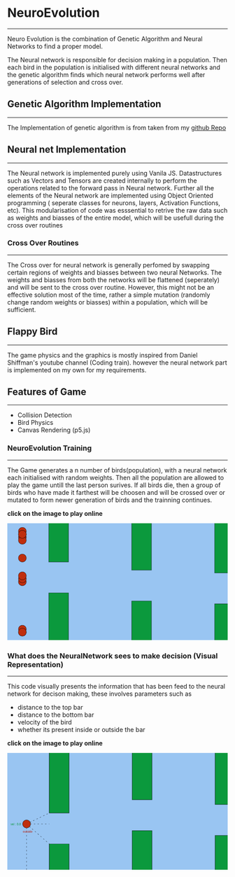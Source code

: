 # NeuroEvolution
---


Neuro Evolution is the combination of Genetic Algorithm and Neural Networks to find a proper model. 

The Neural network is responsible for decision making in a population. Then each bird in the population is initialised with different neural networks and the genetic algorithm finds which neural network performs well after generations of selection and cross over. 


## Genetic Algorithm Implementation
---

The Implementation of genetic algorithm is from taken from my [github Repo](thivinanandh.github.io/Genetic_Algorithm)


## Neural net Implementation 
---

The Neural network is implemented purely using Vanila JS. Datastructures such as Vectors and Tensors are created internally to perform the operations related to the forward pass in Neural network. Further all the elements of the Neural network are implemented using Object Oriented programming ( seperate classes for neurons, layers, Activation Functions, etc). This modularisation of code was esssential to retrive the raw data such as weights and biasses of the entire model, which will be usefull during the cross over routines



### Cross Over Routines
---

The Cross over for neural network is generally perfomed by swapping certain regions of weights and biasses between two neural Networks. The weights and biasses from both the networks will be flattened (seperately) and will be sent to the cross over routine.  However, this might not be an effective solution most of the time, rather a simple mutation (randomly change random weights or biasses) within a population, which will be sufficient. 


## Flappy Bird
---


The game physics and the graphics is mostly inspired from Daniel Shiffman's youtube channel (Coding train). however the neural network part is implemented on my own for my requirements. 

## Features of Game
---

* Collision Detection
* Bird Physics
* Canvas Rendering (p5.js)


### NeuroEvolution Training 
---

The Game generates a n number of birds(population), with a neural network each initialised with random weights. Then all the population are allowed to play the game untill the last person surives. If all birds die, then a group of birds who have made it farthest will be choosen and will be crossed over or mutated to form newer generation of birds and the trainning continues. 

**click on the image to play online**

[<img src="flappyBird/Images/flappy.png">](https://thivinanandh.github.io/NeuroEvolution/flappyBird/index.html)

### What does the NeuralNetwork sees to make decision (Visual Representation)
---

This code visually presents the information that has been feed to the neural network for decison making, these involves parameters such as 

* distance to the top bar
* distance to the bottom bar
* velocity of the bird
* whether its present inside or outside the bar

**click on the image to play online**

[<img src="flappyNN/Images/flappynn.png">](https://thivinanandh.github.io/NeuroEvolution/flappyBird/index.html)